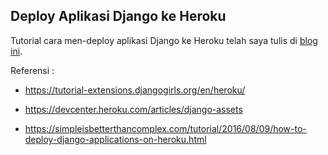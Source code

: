 ## Deploy Aplikasi Django ke Heroku

Tutorial cara men-deploy aplikasi Django ke Heroku telah saya tulis di <a href="https://bukanngapakers.blogspot.co.id/2018/01/deploy-aplikasi-django-pada-heroku.html">blog ini</a>.

Referensi :

- https://tutorial-extensions.djangogirls.org/en/heroku/

- https://devcenter.heroku.com/articles/django-assets 

- https://simpleisbetterthancomplex.com/tutorial/2016/08/09/how-to-deploy-django-applications-on-heroku.html